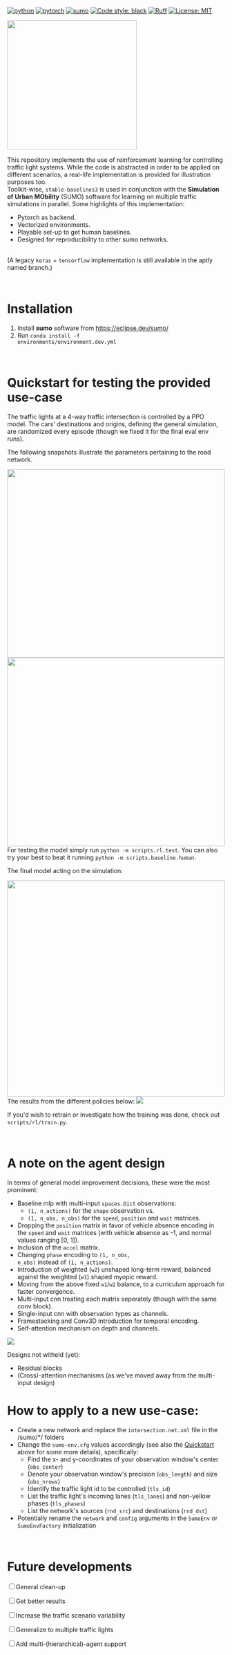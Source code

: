 [![python](https://img.shields.io/badge/Python-3.12-3776AB.svg?style=flat&logo=python&logoColor=white)](https://www.python.org)
[![pytorch](https://img.shields.io/badge/PyTorch-1.6.0-EE4C2C.svg?style=flat&logo=pytorch)](https://pytorch.org)
[![sumo](https://img.shields.io/badge/sumo-1.20.0-limegreen)](https://github.com/eclipse-sumo/sumo)
[![Code style: black](https://img.shields.io/badge/code%20style-black-000000.svg)](https://github.com/psf/black)
[![Ruff](https://img.shields.io/endpoint?url=https://raw.githubusercontent.com/astral-sh/ruff/main/assets/badge/v2.json)](https://github.com/astral-sh/ruff)
[![License: MIT](https://img.shields.io/badge/License-MIT-yellow.svg)](https://opensource.org/licenses/MIT)


<!-- ![A traffic light](/images/traffic-lights.png) -->
<img src="images/traffic-lights.png" width="300" height="300" />

This repository implements the use of reinforcement learning for controlling traffic light systems.
While the code is abstracted in order to be applied on different scenarios, a real-life implementation is provided for illustration purposes too.
<br>Toolkit-wise, <code>stable-baselines3</code> is used in conjunction with the **Simulation of Urban MObility** (SUMO) software for learning on multiple traffic simulations in parallel.
Some highlights of this implementation:
* Pytorch as backend.
* Vectorized environments.
* Playable set-up to get human baselines.
* Designed for reproducibility to other sumo networks.

<br>(A legacy <code>keras</code> + <code>tensorflow</code> implementation is still available in the aptly named branch.)

<br>

Installation
============

1. Install **sumo** software from https://eclipse.dev/sumo/
2. Run <code>conda install -f environments/environment.dev.yml</code>

<br>

Quickstart for testing the provided use-case
============================================

The traffic lights at a 4-way traffic intersection is controlled by a PPO model.
The cars' destinations and origins, defining the general simulation, are randomized every episode (though we fixed it for the final eval env runs).

The following snapshots illustrate the parameters pertaining to the road network.

<img src="images/trone-lanes_and_phases.png" width="100%" height="auto" style="max-width: 638px; max-height: 436px;" />
<img src="images/trone-observation.png" width="100%" height="auto" style="max-width: 638px; max-height: 436px;" />

<br>
For testing the model simply run <code>python -m scripts.rl.test</code>. You can also try your best to beat it running <code>python -m scripts.baseline.human</code>.

The final model acting on the simulation:

<img src="images/example.gif" width="100%" height="auto" style="max-width: 537px; max-height: 500px;" />

<br>
The results from the different policies below:

<img src="images/results_graph.png" />

If you'd wish to retrain or investigate how the training was done, check out <code>scripts/rl/train.py</code>.

<br>

A note on the agent design
==========================
In terms of general model improvement decisions, these were the most prominent:
* Baseline mlp with multi-input <code>spaces.Dict</code> observations:
    * <code>(1, n_actions)</code> for the <code>shape</code> observation vs.
    * <code>(1, n_obs, n_obs)</code> for the <code>speed</code>, <code>position</code> and <code>wait</code> matrices.
* Dropping the <code>position</code> matrix in favor of vehicle absence encoding in the </code> <code>speed</code> and <code>wait</code> matrices (with vehicle absence as -1, and normal values ranging [0, 1]).
* Inclusion of the <code>accel</code> matrix.
* Changing <code>phase</code> encoding to <code>(1, n_obs, n_obs)</code> instead of <code>(1, n_actions)</code>.
* Introduction of weighted (<code>w2</code>) unshaped long-term reward, balanced against the weighted (<code>w1</code>) shaped myopic reward.
* Moving from the above fixed <code>w1</code>/<code>w2</code> balance, to a curriculum approach for faster convergence.
* Multi-input cnn treating each matrix seperately (though with the same conv block).
* Single-input cnn with observation types as channels.
* Framestacking and Conv3D introduction for temporal encoding.
* Self-attention mechanism on depth and channels.

<img src="images/model_evolution.PNG" />

<br>

Designs not witheld (yet):
* Residual blocks
* (Cross)-attention mechanisms (as we've moved away from the multi-input design)

How to apply to a new use-case:
===============================

* Create a new network and replace the <code>intersection.net.xml</code> file in the /sumo/*/ folders
* Change the <code>sumo-env.cfg</code> values accordingly (see also the [Quickstart](#quickstart-for-testing-the-provided-use-case) above for some more details), specifically:
    * Find the x- and y-coordinates of your observation window's center (<code>obs_center</code>)
    * Denote your observation window's precision (<code>obs_length</code>) and size (<code>obs_nrows</code>)
    * Identify the traffic light id to be controlled (<code>tls_id</code>)
    * List the traffic light's incoming lanes (<code>tls_lanes</code>) and non-yellow phases (<code>tls_phases</code>)
    * List the network's sources (<code>rnd_src</code>) and destinations (<code>rnd_dst</code>)
* Potentially rename the <code>network</code> and <code>config</code> arguments in the <code>SumoEnv</code> or <code>SumoEnvFactory</code> initialization

<br>

Future developments
===================
<input type="checkbox">General clean-up</input>

<input type="checkbox">Get better results</input>

<input type="checkbox">Increase the traffic scenario variability</input>

<input type="checkbox">Generalize to multiple traffic lights</input>

<input type="checkbox">Add multi-(hierarchical)-agent support</input>
